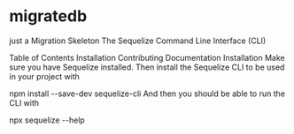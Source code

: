 # migratedb
just a Migration Skeleton
The Sequelize Command Line Interface (CLI)

Table of Contents
Installation
Contributing
Documentation
Installation
Make sure you have Sequelize installed. Then install the Sequelize CLI to be used in your project with

npm install --save-dev sequelize-cli
And then you should be able to run the CLI with

npx sequelize --help

